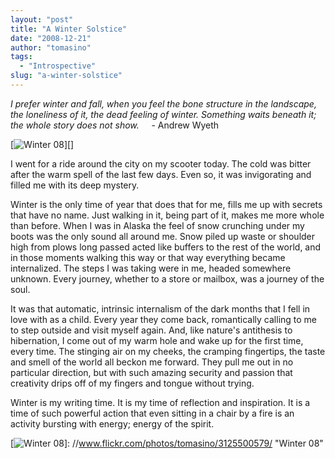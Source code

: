 ```yaml
---
layout: "post"
title: "A Winter Solstice"
date: "2008-12-21"
author: "tomasino"
tags:
  - "Introspective"
slug: "a-winter-solstice"
---
```


<span style="font-style: italic;">I prefer winter and fall, when you
feel the bone structure in the landscape, the loneliness of it, the dead
feeling of winter. Something waits beneath it; the whole story does not
show.</span>
    - Andrew Wyeth

[![Winter 08][]][]

I went for a ride around the city on my scooter today. The cold was
bitter after the warm spell of the last few days. Even so, it was
invigorating and filled me with its deep mystery.

Winter is the only time of year that does that for me, fills me up with
secrets that have no name. Just walking in it, being part of it, makes
me more whole than before. When I was in Alaska the feel of snow
crunching under my boots was the only sound all around me. Snow piled up
waste or shoulder high from plows long passed acted like buffers to the
rest of the world, and in those moments walking this way or that way
everything became internalized. The steps I was taking were in me,
headed somewhere unknown. Every journey, whether to a store or mailbox,
was a journey of the soul.

It was that automatic, intrinsic internalism of the dark months that I
fell in love with as a child. Every year they come back, romantically
calling to me to step outside and visit myself again. And, like nature's
antithesis to hibernation, I come out of my warm hole and wake up for
the first time, every time. The stinging air on my cheeks, the cramping
fingertips, the taste and smell of the world all beckon me forward. They
pull me out in no particular direction, but with such amazing security
and passion that creativity drips off of my fingers and tongue without
trying.

Winter is my writing time. It is my time of reflection and inspiration.
It is a time of such powerful action that even sitting in a chair by a
fire is an activity bursting with energy; energy of the spirit.

  [Winter 08]: //farm4.static.flickr.com/3239/3125500579_7a06fa8921.jpg
  [![Winter 08][]]: //www.flickr.com/photos/tomasino/3125500579/
    "Winter 08"

